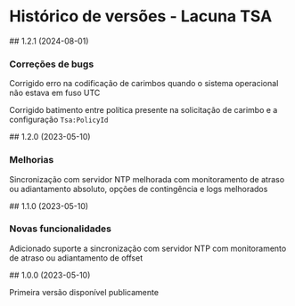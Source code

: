 ﻿# Histórico de versões - Lacuna TSA

<a name="v1-2-1" />
## 1.2.1 (2024-08-01)

### Correções de bugs

Corrigido erro na codificação de carimbos quando o sistema operacional não estava em fuso UTC

Corrigido batimento entre política presente na solicitação de carimbo e a configuração `Tsa:PolicyId`



<a name="v1-2-0" />
## 1.2.0 (2023-05-10)

### Melhorias

Sincronização com servidor NTP melhorada com monitoramento de atraso ou adiantamento absoluto, opções de contingência e logs melhorados



<a name="v1-1-0" />
## 1.1.0 (2023-05-10)

### Novas funcionalidades

Adicionado suporte a sincronização com servidor NTP com monitoramento de atraso ou adiantamento de offset



<a name="v1-0-0" />
## 1.0.0 (2023-05-10)

Primeira versão disponível publicamente
